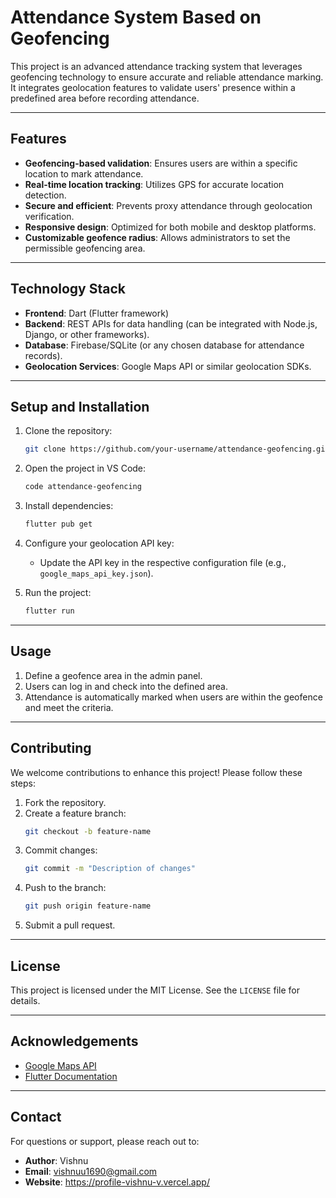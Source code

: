 # **Attendance System Based on Geofencing**

This project is an advanced attendance tracking system that leverages geofencing technology to ensure accurate and reliable attendance marking. It integrates geolocation features to validate users' presence within a predefined area before recording attendance.

---

## **Features**
- **Geofencing-based validation**: Ensures users are within a specific location to mark attendance.
- **Real-time location tracking**: Utilizes GPS for accurate location detection.
- **Secure and efficient**: Prevents proxy attendance through geolocation verification.
- **Responsive design**: Optimized for both mobile and desktop platforms.
- **Customizable geofence radius**: Allows administrators to set the permissible geofencing area.

---

## **Technology Stack**
- **Frontend**: Dart (Flutter framework)
- **Backend**: REST APIs for data handling (can be integrated with Node.js, Django, or other frameworks).
- **Database**: Firebase/SQLite (or any chosen database for attendance records).
- **Geolocation Services**: Google Maps API or similar geolocation SDKs.

---

## **Setup and Installation**
1. Clone the repository:
   ```bash
   git clone https://github.com/your-username/attendance-geofencing.git
   ```
2. Open the project in VS Code:
   ```bash
   code attendance-geofencing
   ```
3. Install dependencies:
   ```bash
   flutter pub get
   ```
4. Configure your geolocation API key:
   - Update the API key in the respective configuration file (e.g., `google_maps_api_key.json`).

5. Run the project:
   ```bash
   flutter run
   ```

---

## **Usage**
1. Define a geofence area in the admin panel.
2. Users can log in and check into the defined area.
3. Attendance is automatically marked when users are within the geofence and meet the criteria.

---

## **Contributing**
We welcome contributions to enhance this project! Please follow these steps:
1. Fork the repository.
2. Create a feature branch:
   ```bash
   git checkout -b feature-name
   ```
3. Commit changes:
   ```bash
   git commit -m "Description of changes"
   ```
4. Push to the branch:
   ```bash
   git push origin feature-name
   ```
5. Submit a pull request.

---

## **License**
This project is licensed under the MIT License. See the `LICENSE` file for details.

---

## **Acknowledgements**
- [Google Maps API](https://developers.google.com/maps)
- [Flutter Documentation](https://flutter.dev/docs)

---

## **Contact**
For questions or support, please reach out to:
- **Author**: Vishnu  
- **Email**: vishnuu1690@gmail.com  
- **Website**: https://profile-vishnu-v.vercel.app/


